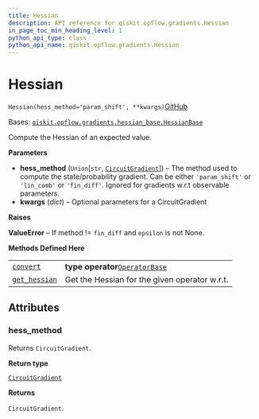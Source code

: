 ```yaml
---
title: Hessian
description: API reference for qiskit.opflow.gradients.Hessian
in_page_toc_min_heading_level: 1
python_api_type: class
python_api_name: qiskit.opflow.gradients.Hessian
---
```


# Hessian

<span id="qiskit.opflow.gradients.Hessian" />

`Hessian(hess_method='param_shift', **kwargs)`[GitHub](https://github.com/qiskit/qiskit/tree/stable/0.23/qiskit/opflow/gradients/hessian.py "view source code")

Bases: [`qiskit.opflow.gradients.hessian_base.HessianBase`](qiskit.opflow.gradients.HessianBase "qiskit.opflow.gradients.hessian_base.HessianBase")

Compute the Hessian of an expected value.

**Parameters**

*   **hess\_method** (`Union`\[`str`, [`CircuitGradient`](qiskit.opflow.gradients.CircuitGradient "qiskit.opflow.gradients.circuit_gradients.circuit_gradient.CircuitGradient")]) – The method used to compute the state/probability gradient. Can be either `'param_shift'` or `'lin_comb'` or `'fin_diff'`. Ignored for gradients w\.r.t observable parameters.
*   **kwargs** (*dict*) – Optional parameters for a CircuitGradient

**Raises**

**ValueError** – If method != `fin_diff` and `epsilon` is not None.

**Methods Defined Here**

|                                                                                                            |                                                                                                          |
| ---------------------------------------------------------------------------------------------------------- | -------------------------------------------------------------------------------------------------------- |
| [`convert`](qiskit.opflow.gradients.Hessian#convert "qiskit.opflow.gradients.Hessian.convert")             | **type operator**[`OperatorBase`](qiskit.opflow.OperatorBase "qiskit.opflow.operator_base.OperatorBase") |
| [`get_hessian`](qiskit.opflow.gradients.Hessian#get_hessian "qiskit.opflow.gradients.Hessian.get_hessian") | Get the Hessian for the given operator w\.r.t.                                                           |

## Attributes

<span id="qiskit.opflow.gradients.Hessian.hess_method" />

### hess\_method

Returns `CircuitGradient`.

**Return type**

[`CircuitGradient`](qiskit.opflow.gradients.CircuitGradient "qiskit.opflow.gradients.circuit_gradients.circuit_gradient.CircuitGradient")

**Returns**

`CircuitGradient`.

